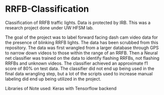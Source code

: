 # RRFB-Classification
Classification of RRFB traffic lights. Data is protected by IRB.
This was a research project done under UW HFSM lab.

The goal of the project was to label forward facing dash cam video data for the presence of blinking RRFB lights.
The data has been scrubbed from this repository.
The data was first wrangled from a larger database through GPS to narrow down videos to those within the range of an RRFB.
Then a Neural net classifier was trained on the data to identify flashing RRFBs, not flashing RRFBs and unknown videos.
The classifier achieved an approximate f1 score of 80% on test data. 
The classifier did not end up being used in the final data wrangling step, but a lot of the scripts used to increase manual labeling did end up being utilized in the project.
 
Libraries of Note used:
Keras with Tensorflow backend
